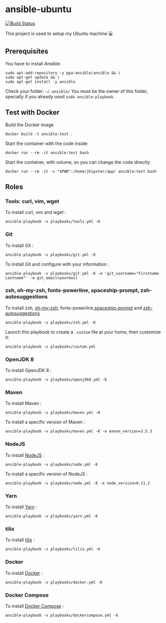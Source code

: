 # ansible-ubuntu

[![Build Status][travis-image]][travis-url]

This project is used to setup my Ubuntu machine :computer:

## Prerequisites

You have to install Ansible:

```
sudo apt-add-repository -y ppa:ansible/ansible && \
sudo apt-get update && \
sudo apt-get install -y ansible
```

Check your folder: `~/.ansible/`
You must be the owner of this folder, specially if you already used `sudo ansible-playbook`.

## Test with Docker

Build the Docker image

```
docker build -t ansible:test .
```

Start the container with the code inside:

```
docker run --rm -it ansible:test bash
```

Start the container, with volume, so you can change the code directly:

```
docker run --rm -it -v "$PWD":/home/jhipster/app/ ansible:test bash
```

## Roles

### Tools: curl, vim, wget

To install curl, vim and wget :

```
ansible-playbook -v playbooks/tools.yml -K
```

### Git

To install Git :

```
ansible-playbook -v playbooks/git.yml -K
```

To install Git and configure with your information :

```
ansible-playbook -v playbooks/git.yml -K -e 'git_username="Firstname Lastname"' -e git_email=yourmail
```

### zsh, oh-my-zsh, fonts-powerline, spaceship-prompt, zsh-autosuggestions

To install zsh, [oh-my-zsh](https://github.com/robbyrussell/oh-my-zsh), fonts-powerline,[spaceship-prompt](https://github.com/denysdovhan/spaceship-prompt) and [zsh-autosuggestions](https://github.com/zsh-users/zsh-autosuggestions)

```
ansible-playbook -v playbooks/zsh.yml -K
```

Launch this playbook to create a `.custom` file at your home, then customize it:

```
ansible-playbook -v playbooks/custom.yml
```

### OpenJDK 8

To install OpenJDK 8 :

```
ansible-playbook -v playbooks/openjdk8.yml -K
```

### Maven

To install Maven :

```
ansible-playbook -v playbooks/maven.yml -K
```

To install a specific version of Maven :

```
ansible-playbook -v playbooks/maven.yml -K -e maven_version=3.5.3
```

### NodeJS

To install [NodeJS](https://nodejs.org/en/) :

```
ansible-playbook -v playbooks/node.yml -K
```

To install a specific version of NodeJS :

```
ansible-playbook -v playbooks/node.yml -K -e node_version=8.11.2
```

### Yarn

To install [Yarn](https://yarnpkg.com/lang/en/) :

```
ansible-playbook -v playbooks/yarn.yml -K
```

### tilix

To install [tilix](https://github.com/gnunn1/tilix) :

```
ansible-playbook -v playbooks/tilix.yml -K
```

### Docker

To install [Docker](https://github.com/moby/moby) :

```
ansible-playbook -v playbooks/docker.yml -K
```

### Docker Compose

To install [Docker Compose](https://github.com/docker/compose) :

```
ansible-playbook -v playbooks/dockercompose.yml -K
```

[travis-image]: https://travis-ci.org/pascalgrimaud/ansible-ubuntu.svg?branch=master
[travis-url]: https://travis-ci.org/pascalgrimaud/ansible-ubuntu
